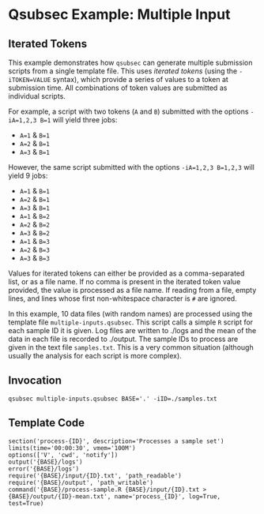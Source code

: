 Qsubsec Example: Multiple Input
===============================

Iterated Tokens
---------------

This example demonstrates how `qsubsec` can generate multiple submission scripts from a single template file. This uses *iterated tokens* (using the `-iTOKEN=VALUE` syntax), which provide a series of values to a token at submission time. All combinations of token values are submitted as individual scripts.

For example, a script with two tokens (`A` and `B`) submitted with the options `-iA=1,2,3 B=1` will yield three jobs:

* `A=1` & `B=1`
* `A=2` & `B=1`
* `A=3` & `B=1`

However, the same script submitted with the options `-iA=1,2,3 B=1,2,3` will yield 9 jobs:

* `A=1` & `B=1`
* `A=2` & `B=1`
* `A=3` & `B=1`
* `A=1` & `B=2`
* `A=2` & `B=2`
* `A=3` & `B=2`
* `A=1` & `B=3`
* `A=2` & `B=3`
* `A=3` & `B=3`

Values for iterated tokens can either be provided as a comma-separated list, or as a file name. If no comma is present in the iterated token value provided, the value is processed as a file name. If reading from a file, empty lines, and lines whose first non-whitespace character is `#` are ignored.

In this example, 10 data files (with random names) are processed using the template file `multiple-inputs.qsubsec`. This script calls a simple `R` script for each sample ID it is given.  Log files are written to ./logs and the mean of the data in each file is recorded to ./output. The sample IDs to process are given in the text file `samples.txt`. This is a very common situation (although usually the analysis for each script is more complex).

Invocation
----------

	qsubsec multiple-inputs.qsubsec BASE='.' -iID=./samples.txt

Template Code
-------------

    section('process-{ID}', description='Processes a sample set')
    limits(time='00:00:30', vmem='100M')
    options(['V', 'cwd', 'notify'])
    output('{BASE}/logs')
    error('{BASE}/logs')
    require('{BASE}/input/{ID}.txt', 'path_readable')
    require('{BASE}/output', 'path_writable')
    command('{BASE}/process-sample.R {BASE}/input/{ID}.txt > {BASE}/output/{ID}-mean.txt', name='process_{ID}', log=True, test=True)
